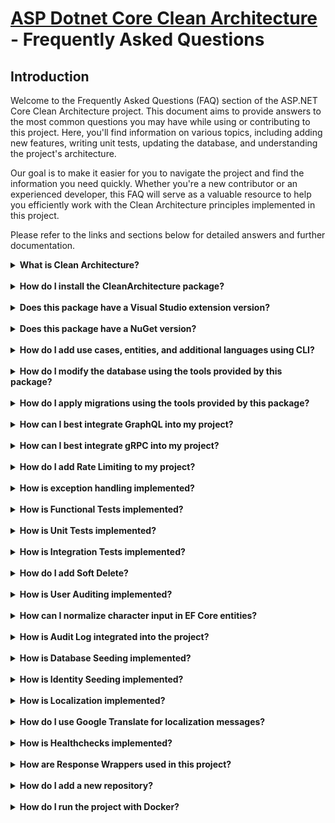 # [ASP Dotnet Core Clean Architecture](../README.md) - Frequently Asked Questions

## Introduction

Welcome to the Frequently Asked Questions (FAQ) section of the ASP.NET Core Clean Architecture project. This document aims to provide answers to the most common questions you may have while using or contributing to this project. Here, you'll find information on various topics, including adding new features, writing unit tests, updating the database, and understanding the project's architecture.

Our goal is to make it easier for you to navigate the project and find the information you need quickly. Whether you're a new contributor or an experienced developer, this FAQ will serve as a valuable resource to help you efficiently work with the Clean Architecture principles implemented in this project.

Please refer to the links and sections below for detailed answers and further documentation.

<details>
<summary><strong>
What is Clean Architecture?
</strong></summary>


For more detailed instructions, you can refer to [this](./CleanArchitecture.md) documentation.
</details>
<br>

<details>
<summary><strong>
How do I install the CleanArchitecture package?
</strong></summary>

For more detailed instructions, you can refer to [this](../README.md) documentation.
</details>
<br>

<details>
<summary><strong>
Does this package have a Visual Studio extension version?
</strong></summary>

Yes, this package has a Visual Studio extension version that can be installed on Visual Studio 2022. You can download and install it from this [link](https://marketplace.visualstudio.com/items?itemName=SamanAzadi1996.ASPDotnetCoreCleanArchitecture).
</details>
<br>


<details>
<summary><strong>
Does this package have a NuGet version?
</strong></summary>

Yes, this package has a NuGet version, and you can download and install it from this [link](https://www.nuget.org/packages/Sam.CleanArchitecture.Template).
</details>
<br>

<details>
<summary><strong>
How do I add use cases, entities, and additional languages using CLI?
</strong></summary>
  
For more detailed instructions, you can refer to [this](./CleanArchitectureTemplates.md) documentation.
</details>
<br>


<details>
  <summary>
    <strong>
How do I modify the database using the tools provided by this package?
    </strong>
  </summary>

For more detailed instructions, you can refer to [this](./ConfigureDatabase.md) documentation.
</details>
<br>

<details>
  <summary>
    <strong>
How do I apply migrations using the tools provided by this package?
    </strong>
  </summary>

For more detailed instructions, you can refer to [this](./EasyAddMigrationTools.md) documentation.
</details>
<br>

<details>
  <summary>
    <strong>
How can I best integrate GraphQL into my project?
    </strong>
  </summary>


You can find an article on this topic at this [link](./GraphQL.md), and the sample project for the article is available in [this branch](https://github.com/samanazadi1996/Sam.CleanArchitecture/tree/GraphQL).
</details>
<br>

<details>
  <summary>
    <strong>
How can I best integrate gRPC into my project?
    </strong>
  </summary>

You can find an article on this topic at this [link](./GRPC.md), and the sample project for the article is available in [this branch](https://github.com/samanazadi1996/Sam.CleanArchitecture/tree/GRPC).
</details>
<br>

<details>
<summary><strong>How do I add Rate Limiting to my project?</strong></summary>

To add Rate Limiting to your Clean Architecture project, you can follow the steps outlined in the [Rate Limiting article](./RateLimiting.md). This article provides a comprehensive guide, including how to implement the Rate Limiting class, register it in the `Program.cs` file, and apply it to specific controller actions.

The implementation has been completed in the [Rate Limiting branch of the Sam.CleanArchitecture repository](https://github.com/samanazadi1996/Sam.CleanArchitecture/tree/rete-linit).
</details>
<br>

<details>
  <summary>
    <strong>
How is exception handling implemented?
    </strong>
  </summary>

For more detailed instructions, you can refer to [this](./ExceptionHandlingMiddlewares.md) documentation.
</details>
<br>


<details>
  <summary>
    <strong>
How is Functional Tests implemented?
    </strong>
  </summary>

For more detailed instructions, you can refer to [this](./FunctionalTests.md) documentation.
</details>
<br>


<details>
  <summary>
    <strong>
How is Unit Tests implemented?
    </strong>
  </summary>

For more detailed instructions, you can refer to [this](./UnitTests.md) documentation.
</details>
<br>


<details>
  <summary>
    <strong>
How is Integration Tests implemented?
    </strong>
  </summary>

For more detailed instructions, you can refer to [this](./IntegrationTests.md) documentation.
</details>
<br>

<details>
  <summary>
    <strong>
How do I add Soft Delete?
    </strong>
  </summary>

For more detailed instructions, you can refer to [this](./SoftDelete.md) documentation.
</details>
<br>

<details>
  <summary>
    <strong>
How is User Auditing implemented?
    </strong>
  </summary>

For more detailed instructions, you can refer to [this](./UserAuditing.md) documentation.
</details>
<br>
<details>
  <summary>
    <strong>
How can I normalize character input in EF Core entities?
    </strong>
  </summary>

In EF Core, it's common to have data inconsistency when dealing with character variations, especially in multilingual systems. To ensure consistency, character normalization can be applied before saving entities to the database.

For example, you might need to normalize Persian or Arabic characters like "ي" to "ی" or "ك" to "ک". This can be done using EF Core's `ChangeTracker` to normalize string properties before data is persisted to the database.

For a detailed guide and implementation on how to normalize characters in EF Core, you can refer to [this document](./CharacterNormalization.md).
</details>
<br>

<details>
  <summary>
    <strong>
How is Audit Log integrated into the project?
    </strong>
  </summary>

The Audit Log feature allows you to track and store changes made to your application's critical entities. In this project, you can choose between two storage options for audit logs: MongoDB or EventStore, providing flexibility based on your system's requirements.

For a comprehensive guide on configuring and using the audit logging feature, refer to the [Audit Log documentation](./AuditLog.md).
</details>
<br>


<details>
  <summary>
    <strong>
How is Database Seeding implemented?
    </strong>
  </summary>

For more detailed instructions, you can refer to [this](./DatabaseSeeding.md) documentation.
</details>
<br>

<details>
  <summary>
    <strong>
How is Identity Seeding implemented?
    </strong>
  </summary>

For more detailed instructions, you can refer to [this](./IdentitySeeding.md) documentation.
</details>
<br>


<details>
  <summary>
    <strong>
How is Localization implemented?
    </strong>
  </summary>

For more detailed instructions, you can refer to [this](./Localization.md) documentation.
</details>
<br>


<details>
  <summary>
    <strong>
How do I use Google Translate for localization messages?
    </strong>
  </summary>

For more detailed instructions, you can refer to [this](./Localization.GoogleTranslator.md) documentation.
</details>
<br>

<details>
  <summary>
    <strong>
How is Healthchecks implemented?
    </strong>
  </summary>

For more detailed instructions, you can refer to [this](./Healthchecks.md) documentation.
</details>
<br>

<details>
  <summary>
    <strong>
How are Response Wrappers used in this project?
    </strong>
  </summary>

For more detailed instructions, you can refer to [this](./ResponseWrappers.md) documentation.
</details>
<br>

<details>
  <summary>
    <strong>
How do I add a new repository?
    </strong>
  </summary>

For more detailed instructions, you can refer to [this](./RepositoryPatternGeneric.md) documentation.
</details>
<br>



<details>
  <summary>
    <strong>
How do I run the project with Docker?
    </strong>
  </summary>

For more detailed instructions, you can refer to [this](./DockerDeployment.md) documentation.
</details>
<br>